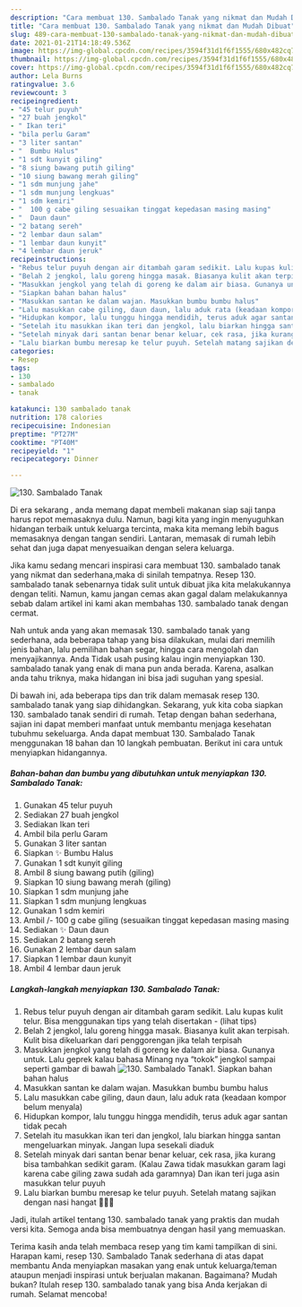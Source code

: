```yaml
---
description: "Cara membuat 130. Sambalado Tanak yang nikmat dan Mudah Dibuat"
title: "Cara membuat 130. Sambalado Tanak yang nikmat dan Mudah Dibuat"
slug: 489-cara-membuat-130-sambalado-tanak-yang-nikmat-dan-mudah-dibuat
date: 2021-01-21T14:18:49.536Z
image: https://img-global.cpcdn.com/recipes/3594f31d1f6f1555/680x482cq70/130-sambalado-tanak-foto-resep-utama.jpg
thumbnail: https://img-global.cpcdn.com/recipes/3594f31d1f6f1555/680x482cq70/130-sambalado-tanak-foto-resep-utama.jpg
cover: https://img-global.cpcdn.com/recipes/3594f31d1f6f1555/680x482cq70/130-sambalado-tanak-foto-resep-utama.jpg
author: Lela Burns
ratingvalue: 3.6
reviewcount: 3
recipeingredient:
- "45 telur puyuh"
- "27 buah jengkol"
- " Ikan teri"
- "bila perlu Garam"
- "3 liter santan"
- "  Bumbu Halus"
- "1 sdt kunyit giling"
- "8 siung bawang putih giling"
- "10 siung bawang merah giling"
- "1 sdm munjung jahe"
- "1 sdm munjung lengkuas"
- "1 sdm kemiri"
- "  100 g cabe giling sesuaikan tinggat kepedasan masing masing"
- "  Daun daun"
- "2 batang sereh"
- "2 lembar daun salam"
- "1 lembar daun kunyit"
- "4 lembar daun jeruk"
recipeinstructions:
- "Rebus telur puyuh dengan air ditambah garam sedikit. Lalu kupas kulit telur. Bisa menggunakan tips yang telah disertakan           (lihat tips)"
- "Belah 2 jengkol, lalu goreng hingga masak. Biasanya kulit akan terpisah. Kulit bisa dikeluarkan dari penggorengan jika telah terpisah"
- "Masukkan jengkol yang telah di goreng ke dalam air biasa. Gunanya untuk. Lalu geprek kalau bahasa Minang nya “tokok” jengkol sampai seperti gambar di bawah"
- "Siapkan bahan bahan halus"
- "Masukkan santan ke dalam wajan. Masukkan bumbu bumbu halus"
- "Lalu masukkan cabe giling, daun daun, lalu aduk rata (keadaan kompor belum menyala)"
- "Hidupkan kompor, lalu tunggu hingga mendidih, terus aduk agar santan tidak pecah"
- "Setelah itu masukkan ikan teri dan jengkol, lalu biarkan hingga santan mengeluarkan minyak. Jangan lupa sesekali diaduk"
- "Setelah minyak dari santan benar benar keluar, cek rasa, jika kurang bisa tambahkan sedikit garam. (Kalau Zawa tidak masukkan garam lagi karena cabe giling zawa sudah ada garamnya) Dan ikan teri juga asin masukkan telur puyuh"
- "Lalu biarkan bumbu meresap ke telur puyuh. Setelah matang sajikan dengan nasi hangat 🤤🤤🤤"
categories:
- Resep
tags:
- 130
- sambalado
- tanak

katakunci: 130 sambalado tanak 
nutrition: 178 calories
recipecuisine: Indonesian
preptime: "PT27M"
cooktime: "PT40M"
recipeyield: "1"
recipecategory: Dinner

---
```



![130. Sambalado Tanak](https://img-global.cpcdn.com/recipes/3594f31d1f6f1555/680x482cq70/130-sambalado-tanak-foto-resep-utama.jpg)

Di era  sekarang , anda memang dapat membeli makanan siap saji tanpa harus repot memasaknya dulu. Namun, bagi kita yang ingin menyuguhkan hidangan terbaik untuk keluarga tercinta, maka kita memang lebih bagus memasaknya dengan tangan sendiri. Lantaran, memasak di rumah lebih sehat dan juga dapat menyesuaikan dengan selera keluarga.

Jika kamu sedang mencari inspirasi cara membuat 130. sambalado tanak yang nikmat dan sederhana,maka di sinilah tempatnya. Resep 130. sambalado tanak  sebenarnya tidak sulit untuk dibuat jika kita melakukannya dengan teliti. Namun, kamu jangan cemas akan gagal dalam melakukannya 
sebab dalam artikel ini kami akan membahas 130. sambalado tanak dengan cermat.  



Nah untuk anda yang akan memasak 130. sambalado tanak yang sederhana, ada beberapa tahap yang bisa dilakukan, mulai dari memilih jenis bahan, lalu pemilihan bahan segar, hingga cara mengolah dan menyajikannya. Anda Tidak usah pusing kalau ingin menyiapkan 130. sambalado tanak yang enak di mana pun anda berada. Karena, asalkan anda  tahu triknya, maka hidangan ini bisa jadi suguhan yang spesial.

Di bawah ini, ada beberapa tips dan trik dalam memasak resep 130. sambalado tanak yang siap dihidangkan. Sekarang, yuk kita coba siapkan 130. sambalado tanak sendiri di rumah. Tetap dengan bahan sederhana, sajian ini dapat memberi manfaat untuk membantu menjaga kesehatan tubuhmu sekeluarga. Anda dapat membuat 130. Sambalado Tanak menggunakan 18 bahan dan 10 langkah pembuatan. Berikut ini cara untuk menyiapkan hidangannya.

<!--inarticleads1-->

##### Bahan-bahan dan bumbu yang dibutuhkan untuk menyiapkan 130. Sambalado Tanak:

1. Gunakan 45 telur puyuh
1. Sediakan 27 buah jengkol
1. Sediakan  Ikan teri
1. Ambil bila perlu Garam
1. Gunakan 3 liter santan
1. Siapkan  ✨ Bumbu Halus
1. Gunakan 1 sdt kunyit giling
1. Ambil 8 siung bawang putih (giling)
1. Siapkan 10 siung bawang merah (giling)
1. Siapkan 1 sdm munjung jahe
1. Siapkan 1 sdm munjung lengkuas
1. Gunakan 1 sdm kemiri
1. Ambil  /- 100 g cabe giling (sesuaikan tinggat kepedasan masing masing
1. Sediakan  ✨ Daun daun
1. Sediakan 2 batang sereh
1. Gunakan 2 lembar daun salam
1. Siapkan 1 lembar daun kunyit
1. Ambil 4 lembar daun jeruk




<!--inarticleads2-->

##### Langkah-langkah menyiapkan 130. Sambalado Tanak:

1. Rebus telur puyuh dengan air ditambah garam sedikit. Lalu kupas kulit telur. Bisa menggunakan tips yang telah disertakan -           (lihat tips)
1. Belah 2 jengkol, lalu goreng hingga masak. Biasanya kulit akan terpisah. Kulit bisa dikeluarkan dari penggorengan jika telah terpisah
1. Masukkan jengkol yang telah di goreng ke dalam air biasa. Gunanya untuk. Lalu geprek kalau bahasa Minang nya “tokok” jengkol sampai seperti gambar di bawah
<img src="//assets-global.cpcdn.com/assets/icons/button_play-2c75c40dde080a61004c1f40b05d8f140eaff45d7e9e6481dc71c63d2e7c4909.png" alt="130. Sambalado Tanak">1. Siapkan bahan bahan halus
1. Masukkan santan ke dalam wajan. Masukkan bumbu bumbu halus
1. Lalu masukkan cabe giling, daun daun, lalu aduk rata (keadaan kompor belum menyala)
1. Hidupkan kompor, lalu tunggu hingga mendidih, terus aduk agar santan tidak pecah
1. Setelah itu masukkan ikan teri dan jengkol, lalu biarkan hingga santan mengeluarkan minyak. Jangan lupa sesekali diaduk
1. Setelah minyak dari santan benar benar keluar, cek rasa, jika kurang bisa tambahkan sedikit garam. (Kalau Zawa tidak masukkan garam lagi karena cabe giling zawa sudah ada garamnya) Dan ikan teri juga asin masukkan telur puyuh
1. Lalu biarkan bumbu meresap ke telur puyuh. Setelah matang sajikan dengan nasi hangat 🤤🤤🤤




Jadi, itulah artikel tentang  130. sambalado tanak  yang praktis dan mudah versi kita. Semoga anda bisa membuatnya dengan hasil yang memuaskan. 

Terima kasih anda telah membaca resep yang tim kami tampilkan di sini. Harapan kami, resep  130. Sambalado Tanak sederhana di atas dapat membantu Anda menyiapkan masakan yang enak untuk keluarga/teman ataupun menjadi inspirasi untuk berjualan makanan. Bagaimana? Mudah bukan? Itulah resep 130. sambalado tanak yang bisa Anda kerjakan di rumah. Selamat mencoba!

